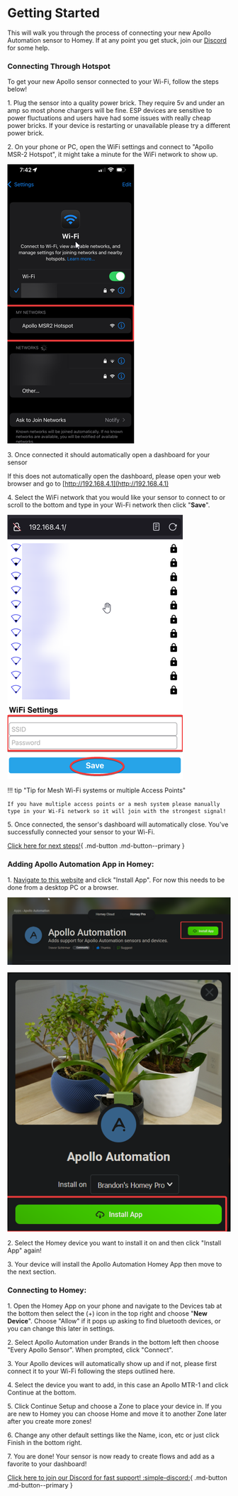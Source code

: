 # Getting Started

This will walk you through the process of connecting your new Apollo Automation sensor to Homey. If at any point you get stuck, join our <a href="https://dsc.gg/apolloautomation" target="_blank" rel="noopener">Discord</a> for some help.

### Connecting Through Hotspot

To get your new Apollo sensor connected to your Wi-Fi, follow the steps below!

1\. Plug the sensor into a quality power brick. They require 5v and under an amp so most phone chargers will be fine. ESP devices are sensitive to power fluctuations and users have had some issues with really cheap power bricks. If your device is restarting or unavailable please try a different power brick.

2\. On your phone or PC, open the WiFi settings and connect to "Apollo MSR-2 Hotspot", it might take a minute for the WiFi network to show up.

![](assets/getting-started-pic-1-1.png)

3\. Once connected it should automatically open a dashboard for your sensor

If this does not automatically open the dashboard, please open your web browser and go to [http://192.168.4.1](http://192.168.4.1)

4\. Select the WiFi network that you would like your sensor to connect to or scroll to the bottom and type in your Wi-Fi network then click "**Save**".

![](assets/getting-started-pic-2.png)

!!! tip "Tip for Mesh Wi-Fi systems or multiple Access Points"

    If you have multiple access points or a mesh system please manually type in your Wi-Fi network so it will join with the strongest signal!

5\. Once connected, the sensor's dashboard will automatically close. You've successfully connected your sensor to your Wi-Fi.

[Click here for next steps!](https://wiki.apolloautomation.com/products/general/setup/getting-started/#connecting-to-home-assistant-via-esphome-integration){                               .md-button .md-button--primary }

### Adding Apollo Automation App in Homey:

1\. <a href="https://homey.app/en-us/app/com.apolloautomation/Apollo-Automation/test/" target="_blank" rel="noreferrer nofollow noopener">Navigate to this website</a> and click "Install App". For now this needs to be done from a desktop PC or a browser.

![](assets/homey-install-app.png)

![](assets/homey-install-app-confirm.png)

2\. Select the Homey device you want to install it on and then click "Install App" again!

3\. Your device will install the Apollo Automation Homey App then move to the next section.

### Connecting to Homey:

1\. Open the Homey App on your phone and navigate to the Devices tab at the bottom then select the (+) icon in the top right and choose "**New Device**". Choose "Allow" if it pops up asking to find bluetooth devices, or you can change this later in settings.

2\. Select Apollo Automation under Brands in the bottom left then choose "Every Apollo Sensor". When prompted, click "Connect".

3\. Your Apollo devices will automatically show up and if not, please first connect it to your Wi-Fi following the steps outlined here.

4\. Select the device you want to add, in this case an Apollo MTR-1 and click Continue at the bottom.

5\. Click Continue Setup and choose a Zone to place your device in. If you are new to Homey you can choose Home and move it to another Zone later after you create more zones!

6\. Change any other default settings like the Name, icon, etc or just click Finish in the bottom right.

7\. You are done! Your sensor is now ready to create flows and add as a favorite to your dashboard!

[Click here to join our Discord for fast support! :simple-discord:](https://dsc.gg/apolloautomation){                                 .md-button .md-button--primary }
